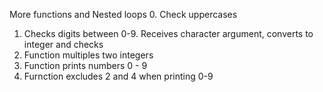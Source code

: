 More functions and Nested loops
0. Check uppercases
1. Checks digits between 0-9. Receives character argument, converts to integer and checks
2. Function multiples two integers
3. Function prints numbers 0 - 9
4. Furnction excludes 2 and 4 when printing 0-9


